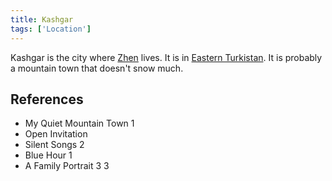 ```yaml
---
title: Kashgar
tags: ['Location']
---
```

Kashgar is the city where [Zhen](_wiki/zhen.md) lives. It is in [Eastern Turkistan](_wiki/eastern-turkistan.md). It is probably a mountain town that doesn't snow much.

## References
- My Quiet Mountain Town 1
- Open Invitation
- Silent Songs 2
- Blue Hour 1
- A Family Portrait 3
3
